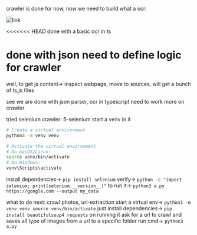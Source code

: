 crawler is done for now, now we need to build what a ocr:

![link](https://codingchallenges.fyi/challenges/challenge-ocr/)

<<<<<<< HEAD
done with a basic ocr in ts

done with json
need to define logic for crawler
=======
well, to get js content->
inspect webpage, move to sources,
will get a bunch of ts,js files

see we are done with json parser, ocr in typescript
need to work more on crawler

tried selenium crawler: 5-selenium
start a venv in it
```bash
# Create a virtual environment
python3 -m venv venv

# Activate the virtual environment
# On macOS/Linux:
source venv/bin/activate
# On Windows:
venv\Scripts\activate
```

install dependencies-> `pip install selenium`
verify-> `python -c "import selenium; print(selenium.__version__)"`
to run it-> `python3 a.py https://google.com --output my_data`

what to do next: crawl photos, url-extraction
start a virtual env-> 
`python3 -m venv venv
source venv/bin/activate`
just install dependencies-> `pip install beautifulsoup4 requests`
on running it ask for a url to crawl and saves all type of images from a url to a specific folder
run cmd-> `python3 a.py`
